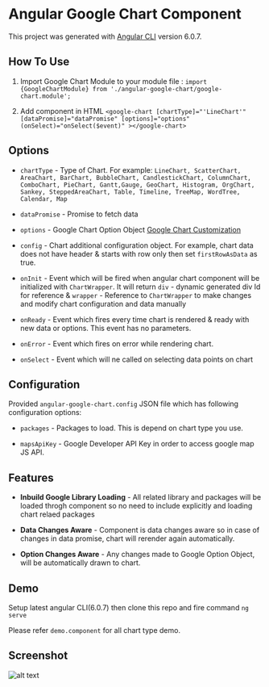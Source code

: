 # Angular Google Chart Component

This project was generated with [Angular CLI](https://github.com/angular/angular-cli) version 6.0.7.

## How To Use

1. Import Google Chart Module to your module file : `import {GoogleChartModule} from './angular-google-chart/google-chart.module';`

2. Add component in HTML
`<google-chart [chartType]="'LineChart'" [dataPromise]="dataPromise" [options]="options" (onSelect)="onSelect($event)" ></google-chart>`


## Options

- `chartType` - Type of Chart. For example: `LineChart, ScatterChart, AreaChart, BarChart, BubbleChart, CandlestickChart, ColumnChart, ComboChart, PieChart, Gantt,Gauge, GeoChart, Histogram, OrgChart, Sankey, SteppedAreaChart, Table, Timeline, TreeMap, WordTree, Calendar, Map` 

- `dataPromise` - Promise to fetch data

- `options` - Google Chart Option Object [Google Chart Customization](https://developers.google.com/chart/interactive/docs/basic_customizing_chart)

- `config` - Chart additional configuration object. For example, chart data does not have header & starts with row only then set `firstRowAsData` as true.

- `onInit` - Event which will be fired when angular chart component will be initialized with `ChartWrapper`. It will return `div` - dynamic generated div Id for reference & `wrapper` - Reference to `ChartWrapper` to make changes and modify chart configuration and data manually

- `onReady` - Event which fires every time chart is rendered & ready with new data or options. This event has no parameters.

- `onError` - Event which fires on error while rendering chart.

- `onSelect` - Event which will ne called on selecting data points on chart


## Configuration

Provided `angular-google-chart.config` JSON file which has following configuration options:

- `packages` - Packages to load. This is depend on chart type you use. 

- `mapsApiKey` - Google Developer API Key in order to access google map JS API.


## Features

- **Inbuild Google Library Loading** - All related library and packages will be loaded throgh component so no need to include explicitly and loading chart relaed packages

- **Data Changes Aware** - Component is data changes aware so in case of changes in data promise, chart will rerender again automatically.

- **Option Changes Aware** - Any changes made to Google Option Object, will be automatically drawn to chart.

## Demo

Setup latest angular CLI(6.0.7) then clone this repo and fire command `ng serve`

Please refer `demo.component` for all chart type demo.

## Screenshot

![alt text](https://github.com/dbk4002/angular-google-chart/raw/master/Untitled.png)

